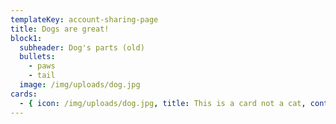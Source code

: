 ```yaml
---
templateKey: account-sharing-page
title: Dogs are great!
block1:
  subheader: Dog's parts (old)
  bullets:
    - paws
    - tail
  image: /img/uploads/dog.jpg
cards:
  - { icon: /img/uploads/dog.jpg, title: This is a card not a cat, content: But it has a cat icon }
---
```

